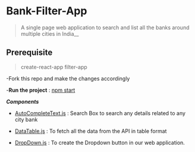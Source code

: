 # Bank-Filter-App
> A single page web application to search and list all the banks around multiple cities in India__ 

## Prerequisite
> create-react-app filter-app

-Fork this repo and make the changes accordingly 

-**Run the project** : [npm start](http://localhost:3000/)

*__Components__*
- [AutoCompleteText.js](https://github.com/pydevsg/Bank-Filter-App/blob/master/src/Components/AutoCompleteText.js) : Search Box to search any details related to any city bank

- [DataTable.js](https://github.com/pydevsg/Bank-Filter-App/blob/master/src/Components/DataTable.js) : To fetch all the data from the API in table format

- [DropDown.js](https://github.com/pydevsg/Bank-Filter-App/blob/master/src/Components/Dropdown.js) : To create the Dropdown button in our web application.

